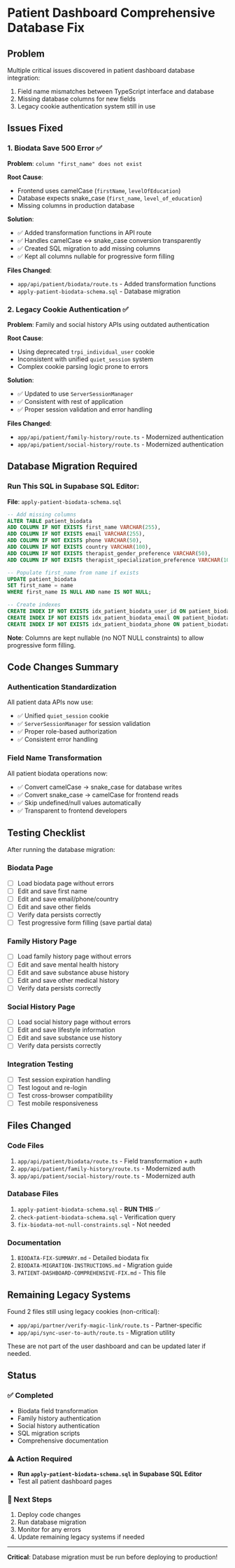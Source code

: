 # Patient Dashboard Comprehensive Database Fix

## Problem
Multiple critical issues discovered in patient dashboard database integration:
1. Field name mismatches between TypeScript interface and database
2. Missing database columns for new fields
3. Legacy cookie authentication system still in use

## Issues Fixed

### 1. Biodata Save 500 Error ✅
**Problem**: `column "first_name" does not exist`

**Root Cause**:
- Frontend uses camelCase (`firstName`, `levelOfEducation`)
- Database expects snake_case (`first_name`, `level_of_education`)
- Missing columns in production database

**Solution**:
- ✅ Added transformation functions in API route
- ✅ Handles camelCase ↔ snake_case conversion transparently
- ✅ Created SQL migration to add missing columns
- ✅ Kept all columns nullable for progressive form filling

**Files Changed**:
- `app/api/patient/biodata/route.ts` - Added transformation functions
- `apply-patient-biodata-schema.sql` - Database migration

### 2. Legacy Cookie Authentication ✅
**Problem**: Family and social history APIs using outdated authentication

**Root Cause**:
- Using deprecated `trpi_individual_user` cookie
- Inconsistent with unified `quiet_session` system
- Complex cookie parsing logic prone to errors

**Solution**:
- ✅ Updated to use `ServerSessionManager`
- ✅ Consistent with rest of application
- ✅ Proper session validation and error handling

**Files Changed**:
- `app/api/patient/family-history/route.ts` - Modernized authentication
- `app/api/patient/social-history/route.ts` - Modernized authentication

## Database Migration Required

### Run This SQL in Supabase SQL Editor:
**File**: `apply-patient-biodata-schema.sql`

```sql
-- Add missing columns
ALTER TABLE patient_biodata 
ADD COLUMN IF NOT EXISTS first_name VARCHAR(255),
ADD COLUMN IF NOT EXISTS email VARCHAR(255),
ADD COLUMN IF NOT EXISTS phone VARCHAR(50),
ADD COLUMN IF NOT EXISTS country VARCHAR(100),
ADD COLUMN IF NOT EXISTS therapist_gender_preference VARCHAR(50),
ADD COLUMN IF NOT EXISTS therapist_specialization_preference VARCHAR(100);

-- Populate first_name from name if exists
UPDATE patient_biodata 
SET first_name = name 
WHERE first_name IS NULL AND name IS NOT NULL;

-- Create indexes
CREATE INDEX IF NOT EXISTS idx_patient_biodata_user_id ON patient_biodata(user_id);
CREATE INDEX IF NOT EXISTS idx_patient_biodata_email ON patient_biodata(email);
CREATE INDEX IF NOT EXISTS idx_patient_biodata_phone ON patient_biodata(phone);
```

**Note**: Columns are kept nullable (no NOT NULL constraints) to allow progressive form filling.

## Code Changes Summary

### Authentication Standardization
All patient data APIs now use:
- ✅ Unified `quiet_session` cookie
- ✅ `ServerSessionManager` for session validation
- ✅ Proper role-based authorization
- ✅ Consistent error handling

### Field Name Transformation
All patient biodata operations now:
- ✅ Convert camelCase → snake_case for database writes
- ✅ Convert snake_case → camelCase for frontend reads
- ✅ Skip undefined/null values automatically
- ✅ Transparent to frontend developers

## Testing Checklist

After running the database migration:

### Biodata Page
- [ ] Load biodata page without errors
- [ ] Edit and save first name
- [ ] Edit and save email/phone/country
- [ ] Edit and save other fields
- [ ] Verify data persists correctly
- [ ] Test progressive form filling (save partial data)

### Family History Page
- [ ] Load family history page without errors
- [ ] Edit and save mental health history
- [ ] Edit and save substance abuse history
- [ ] Edit and save other medical history
- [ ] Verify data persists correctly

### Social History Page
- [ ] Load social history page without errors
- [ ] Edit and save lifestyle information
- [ ] Edit and save substance use history
- [ ] Verify data persists correctly

### Integration Testing
- [ ] Test session expiration handling
- [ ] Test logout and re-login
- [ ] Test cross-browser compatibility
- [ ] Test mobile responsiveness

## Files Changed

### Code Files
1. `app/api/patient/biodata/route.ts` - Field transformation + auth
2. `app/api/patient/family-history/route.ts` - Modernized auth
3. `app/api/patient/social-history/route.ts` - Modernized auth

### Database Files
1. `apply-patient-biodata-schema.sql` - **RUN THIS** ✅
2. `check-patient-biodata-schema.sql` - Verification query
3. `fix-biodata-not-null-constraints.sql` - Not needed

### Documentation
1. `BIODATA-FIX-SUMMARY.md` - Detailed biodata fix
2. `BIODATA-MIGRATION-INSTRUCTIONS.md` - Migration guide
3. `PATIENT-DASHBOARD-COMPREHENSIVE-FIX.md` - This file

## Remaining Legacy Systems

Found 2 files still using legacy cookies (non-critical):
- `app/api/partner/verify-magic-link/route.ts` - Partner-specific
- `app/api/sync-user-to-auth/route.ts` - Migration utility

These are not part of the user dashboard and can be updated later if needed.

## Status

### ✅ Completed
- Biodata field transformation
- Family history authentication
- Social history authentication
- SQL migration scripts
- Comprehensive documentation

### ⚠️ Action Required
- **Run `apply-patient-biodata-schema.sql` in Supabase SQL Editor**
- Test all patient dashboard pages

### 🎯 Next Steps
1. Deploy code changes
2. Run database migration
3. Monitor for any errors
4. Update remaining legacy systems if needed

---

**Critical**: Database migration must be run before deploying to production!

